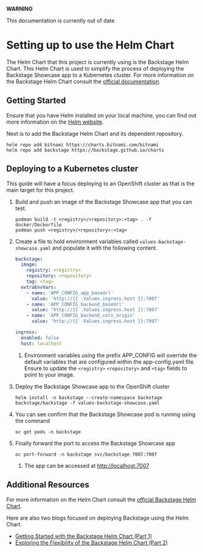 **WARNING**

This documentation is currently out of date

# Setting up to use the Helm Chart

The Helm Chart that this project is currently using is the Backstage Helm Chart. This Helm Chart is used to simplify the process of deploying the Backstage Showcase app to a Kubernetes cluster. For more information on the Backstage Helm Chart consult the [official documentation](https://github.com/backstage/charts).

## Getting Started

Ensure that you have Helm installed on your local machine, you can find out more information on the [Helm website](https://helm.sh/docs/intro/install/).

Next is to add the Backstage Helm Chart and its dependent repository.

```shell
helm repo add bitnami https://charts.bitnami.com/bitnami
helm repo add backstage https://backstage.github.io/charts
```

## Deploying to a Kubernetes cluster

This guide will have a focus deploying to an OpenShift cluster as that is the main target for this project.

1. Build and push an image of the Backstage Showcase app that you can test.

   ```shell
   podman build -t <registry>/<repository>:<tag> . -f docker/Dockerfile
   podman push <registry>/<repository>:<tag>
   ```

2. Create a file to hold environment variables called `values-backstage-showcase.yaml` and populate it with the following content.

   ```yaml
   backstage:
     image:
       registry: <registry>
       repository: <repository>
       tag: <tag>
     extraEnvVars:
       - name: 'APP_CONFIG_app_baseUrl'
         value: 'http://{{ .Values.ingress.host }}:7007'
       - name: 'APP_CONFIG_backend_baseUrl'
         value: 'http://{{ .Values.ingress.host }}:7007'
       - name: 'APP_CONFIG_backend_cors_origin'
         value: 'http://{{ .Values.ingress.host }}:7007'

   ingress:
     enabled: false
     host: localhost
   ```

   1. Environment variables using the prefix APP_CONFIG will override the default variables that are configured within the app-config.yaml file. Ensure to update the `<registry>` `<repository>` and `<tag>` fields to point to your image.

3. Deploy the Backstage Showcase app to the OpenShift cluster

   ```shell
   helm install -n backstage --create-namespace backstage backstage/backstage -f values-backstage-showcase.yaml
   ```

4. You can see confirm that the Backstage Showcase pod is running using the command

   ```shell
   oc get pods -n backstage
   ```

5. Finally forward the port to access the Backstage Showcase app

   ```shell
   oc port-forward -n backstage svc/backstage 7007:7007
   ```

   1. The app can be accessed at <http://localhost:7007>

## Additional Resources

For more information on the Helm Chart consult the [official Backstage Helm Chart](https://github.com/backstage/charts).

Here are also two blogs focused on deploying Backstage using the Helm Chart.

- [Getting Started with the Backstage Helm Chart (Part 1)](https://janus-idp.io/blog/getting-started-with-the-backstage-helm-chart-part-1)
- [Exploring the Flexibility of the Backstage Helm Chart (Part 2)](https://janus-idp.io/blog/exploring-the-flexibility-of-the-backstage-helm-chart-part-2)
